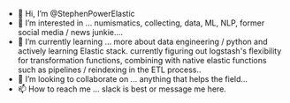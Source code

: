 - 👋 Hi, I’m @StephenPowerElastic
- 👀 I’m interested in ... numismatics, collecting, data, ML, NLP, former social media / news junkie.... 
- 🌱 I’m currently learning ... more about data engineering / python and actively learning Elastic stack. currently figuring out logstash's flexibility for transformation functions, combining with native elastic functions such as pipelines / reindexing in the ETL process..  
- 💞️ I’m looking to collaborate on ... anything that helps the field...
- 📫 How to reach me ... slack is best or message me here.

<!---
StephenPowerElastic/StephenPowerElastic is a ✨ special ✨ repository because its `README.md` (this file) appears on your GitHub profile.
You can click the Preview link to take a look at your changes.
--->

